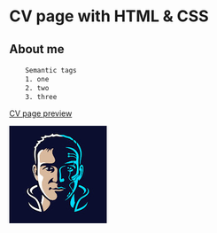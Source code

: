 # CV page with HTML & CSS

## About me

``` 
    Semantic tags
    1. one
    2. two
    3. three
```

[CV page preview](butolga.github.io/cv_page_frontender/)

![image](assets/avatar.jpg)
